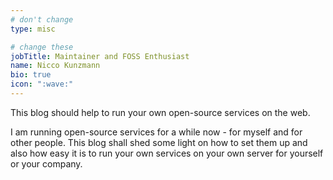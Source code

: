 ```yaml
---
# don't change
type: misc

# change these
jobTitle: Maintainer and FOSS Enthusiast
name: Nicco Kunzmann
bio: true
icon: ":wave:"
---
```


This blog should help to run your own open-source services on the web.

I am running open-source services for a while now - for myself and for other people.
This blog shall shed some light on how to set them up and also how easy it is to
run your own services on your own server for yourself or your company.


